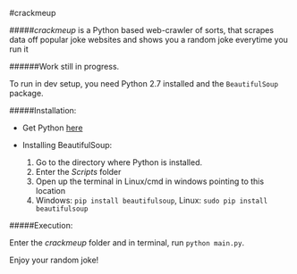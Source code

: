 #crackmeup

#####*crackmeup* is a Python based web-crawler of sorts, that scrapes data off popular joke websites and shows you a random joke everytime you run it

######Work still in progress.

To run in dev setup, you need  Python 2.7 installed and the `BeautifulSoup` package.

#####Installation:

* Get Python [here](https://www.python.org/downloads/)

* Installing BeautifulSoup:
    1. Go to the directory where Python is installed.
    2. Enter the *Scripts* folder
    3. Open up the terminal in Linux/cmd in windows pointing to this location
    4. Windows: `pip install beautifulsoup`, Linux: `sudo pip install beautifulsoup`

#####Execution:

Enter the *crackmeup* folder and in terminal, run `python main.py`.

Enjoy your random joke!
